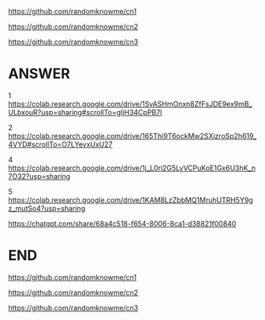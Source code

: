 https://github.com/randomknowme/cn1

https://github.com/randomknowme/cn2

https://github.com/randomknowme/cn3
# ANSWER

1
https://colab.research.google.com/drive/1SvASHmOnxn8ZfFsJDE9ex9mB_ULbxouR?usp=sharing#scrollTo=gIjH34CpPB7l

2
https://colab.research.google.com/drive/165Thi9T6ockMw2SXizroSp2h619_4VYD#scrollTo=O7LYevxUxU27

4
https://colab.research.google.com/drive/1j_L0ri2G5LyVCPuKoE1Gx6U3hK_n7O32?usp=sharing

5
https://colab.research.google.com/drive/1KAM8LzZbbMQ1MruhUTRH5Y9gz_mutSo4?usp=sharing

https://chatgpt.com/share/68a4c518-f654-8006-8ca1-d38821f00840

# END
https://github.com/randomknowme/cn1

https://github.com/randomknowme/cn2

https://github.com/randomknowme/cn3
